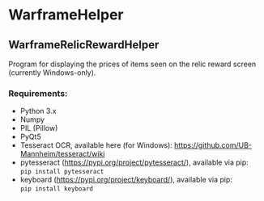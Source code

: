# WarframeHelper

## WarframeRelicRewardHelper

Program for displaying the prices of items seen on the relic reward screen (currently Windows-only).

### Requirements:
- Python 3.x
- Numpy
- PIL (Pillow)
- PyQt5
- Tesseract OCR, available here (for Windows): https://github.com/UB-Mannheim/tesseract/wiki
- pytesseract (https://pypi.org/project/pytesseract/), available via pip:  
  `pip install pytesseract`
- keyboard (https://pypi.org/project/keyboard/), available via pip:  
  `pip install keyboard`
